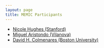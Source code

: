```yaml
---
layout: page
title: MEMIC Participants
---
```


- [Nicole Hughes (Stanford)](http://shc.stanford.edu/people/mellon-fellowship-scholars-humanities)
- [Miguel Aristondo (Vilanova)](https://www1.villanova.edu/villanova/artsci/romancelanglit/academics/spanishstudies/faculty/biodetail.html?mail=miguel.ibanezaristondo@villanova.edu&xsl=bio_long)
- [David H. Colmenares (Boston University)](http://www.bu.edu/rs/profile/18268/)


